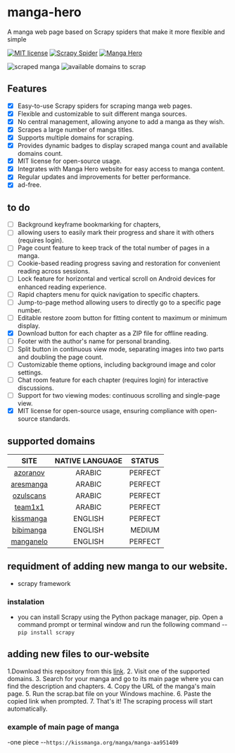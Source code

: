 # manga-hero
A manga web page based on Scrapy spiders that make it more flexible and simple

[![MIT license](https://img.shields.io/badge/license-MIT-green "MIT license")](./LICENSE.md "MIT license") [![Scrapy Spider](https://img.shields.io/badge/-scrapy-3A9E9E "Scrapy Spider")](https://scrapy.org/ "scrapy spider") [![Manga Hero](https://img.shields.io/static/v1?label=Web%20site&message=manga-hero&color=3A9E9F "Manga Hero")](https://dahbot.000webhostapp.com/manga_hero/ "Manga Hero")

![scraped manga](https://img.shields.io/badge/dynamic/json?label=total-scraped-manga&query=$[%27total-scraped-manga%27]&url=https%3A%2F%2Fapi.jsonbin.io%2Fv3%2Fb%2F6443efbd9d312622a34fd4da%3Fmeta%3Dfalse "scraped manga") ![available domains to scrap](https://img.shields.io/badge/dynamic/json?label=domains-count-available-to-scrap&query=$[%27total-domains-available-to-scrap%27]&url=https%3A%2F%2Fapi.jsonbin.io%2Fv3%2Fb%2F6443efbd9d312622a34fd4da%3Fmeta%3Dfalse "available domains to scrap")
 ## Features
- [x] Easy-to-use Scrapy spiders for scraping manga web pages.
- [x] Flexible and customizable to suit different manga sources.
- [x] No central management, allowing anyone to add a manga as they wish.
- [x] Scrapes a large number of manga titles.
- [x] Supports multiple domains for scraping.
- [x] Provides dynamic badges to display scraped manga count and available domains count.
- [x] MIT license for open-source usage.
- [x] Integrates with Manga Hero website for easy access to manga content.
- [x] Regular updates and improvements for better performance.
- [x] ad-free.

## to do 
- [ ] Background keyframe bookmarking for chapters,
- [ ] allowing users to easily mark their progress and share it with others (requires login).
- [ ] Page count feature to keep track of the total number of pages in a manga.
- [ ] Cookie-based reading progress saving and restoration for convenient reading across sessions.
- [ ] Lock feature for horizontal and vertical scroll on Android devices for enhanced reading experience.
- [ ] Rapid chapters menu for quick navigation to specific chapters.
- [ ] Jump-to-page method allowing users to directly go to a specific page number.
- [ ] Editable restore zoom button for fitting content to maximum or minimum display.
- [x] Download button for each chapter as a ZIP file for offline reading.
- [ ] Footer with the author's name for personal branding.
- [ ] Split button in continuous view mode, separating images into two parts and doubling the page count.
- [ ] Customizable theme options, including background image and color settings.
- [ ] Chat room feature for each chapter (requires login) for interactive discussions.
- [ ] Support for two viewing modes: continuous scrolling and single-page view.
- [x] MIT license for open-source usage, ensuring compliance with open-source standards.
## supported domains
|                    SITE                    |   NATIVE LANGUAGE  |   STATUS    |
|:------------------------------------------:|:------------------:|:-----------:|
|     [azoranov](https://azoranov.com/)      |       ARABIC       |   PERFECT   |
| [aresmanga](https://aresmanga.net/series/) |       ARABIC       |   PERFECT   |
| [ozulscans](https://ozulscans.com/manga/)  |       ARABIC       |   PERFECT   |
|     [team1x1](https://team1x1.fun)         |       ARABIC       |   PERFECT   |
|     [kissmanga](https://kissmanga.org/)    |       ENGLISH      |   PERFECT   |
|     [bibimanga](https://bibimanga.com/)    |       ENGLISH      |   MEDIUM    |
|     [manganelo](https://ww5.manganelo.tv/) |       ENGLISH      |   PERFECT   |
## requidment of adding new manga to our website.
- scrapy framework 
### instalation 
- you can install Scrapy using the Python package manager, pip. Open a command prompt or terminal window and run the following command
--`pip install scrapy` 
## adding new files to our-website 
1.Download this  repository from this [link](https://github.com/Dahmane-tech/manga-hero/archive/refs/heads/main.zip).
2. Visit one of the supported domains.
3. Search for your manga and go to its main page where you can find the description and chapters.
4. Copy the URL of the manga's main page.
5. Run the scrap.bat file on your Windows machine.
6. Paste the copied link when prompted.
7. That's it! The scraping process will start automatically.
### example of main page of manga
-one piece
--`https://kissmanga.org/manga/manga-aa951409`
